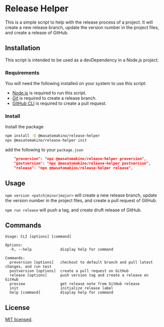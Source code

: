 # Release Helper

This is a simple script to help with the release process of a project. It will create a new release branch, update the version number in the project files, and create a release of GitHub.

## Installation

This script is intended to be used as a devDependency in a Node.js project.

### Requirements

You will need the following installed on your system to use this script:

- [Node.js](https://nodejs.org/en/) is required to run this script.
- [Git](https://git-scm.com/) is required to create a release branch.
- [GitHub CLI](https://cli.github.com/) is required to create a pull request.

### Install

Install the package

```bash
npm install -D @masatomakino/release-helper
npx @masatomakino/release-helper init
```

add the following to your `package.json`

```json
    "preversion": "npx @masatomakino/release-helper preversion",
    "postversion": "npx @masatomakino/release-helper postversion",
    "release": "npx @masatomakino/release-helper release",
```

## Usage

`npm version <patch|minor|major>` will create a new release branch, update the version number in the project files, and create a pull request of GitHub.

`npm run release` will push a tag, and create druft release of GitHub.

## Commands

```console
Usage: CLI [options] [command]

Options:
  -h, --help             display help for command

Commands:
  preversion [options]   checkout to default branch and pull latest changes, and run test
  postversion [options]  create a pull request on GitHub
  release [options]      push version tag and create a release on GitHub
  preview                get release note from GitHub release
  init                   initialize release label
  help [command]         display help for command
```

## License

[MIT licensed](LICENSE).

